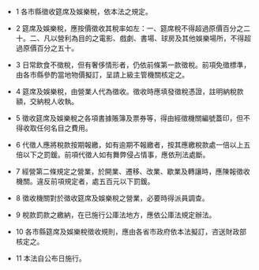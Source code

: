 * 1 各市縣徵收筵席及娛樂稅，依本法之規定。

* 2 筵席及娛樂稅，應按價徵收其稅率如左：一、筵席稅不得超過原價百分之二十。二、凡以營利為目的之電影、戲劇、書場、球房及其他娛樂場所，不得超過原價百分之五十。

* 3 日常飲食不徵稅，但有奢侈情形者，仍依前條第一款徵稅。前項免徵標準，由各市縣參酌當地物價擬訂，呈請上級主管機關核定之。

* 4 筵席及娛樂稅，由營業人代為徵收。徵收時應填發徵稅憑證，註明納稅款額，交納稅人收執。

* 5 徵收筵席及娛樂稅之各項書據賬簿及票券等，得由經徵機關編號蓋印，但不得收取任何名目之費用。

* 6 代徵人應將稅款按期報繳，如有逾期不報繳者，按其應繳稅款處一倍以上五倍以下之罰鍰。前項代徵人如有舞弊侵占情事，應依刑法處斷。

* 7 經營第二條規定之營業，於開業、遷移、改業、歇業及轉讓時，應陳報徵收機關。違反前項規定者，處五百元以下罰鍰。

* 8 徵收機關對於徵收筵席及娛樂稅之營業，必要時得派員調查。

* 9 稅款罰款之繳納，在已施行公庫法地方，應依公庫法規定辦法。

* 10 各市縣筵席及娛樂稅徵收規則，應由各省市政府依本法擬訂，咨送財政部核定之。

* 11 本法自公布日施行。

